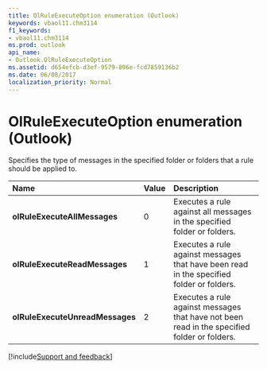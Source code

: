 ```yaml
---
title: OlRuleExecuteOption enumeration (Outlook)
keywords: vbaol11.chm3114
f1_keywords:
- vbaol11.chm3114
ms.prod: outlook
api_name:
- Outlook.OlRuleExecuteOption
ms.assetid: d654efcb-d3ef-9579-896e-fcd7859136b2
ms.date: 06/08/2017
localization_priority: Normal
---
```



# OlRuleExecuteOption enumeration (Outlook)

Specifies the type of messages in the specified folder or folders that a rule should be applied to.



|Name|Value|Description|
|:-----|:-----|:-----|
| **olRuleExecuteAllMessages**|0|Executes a rule against all messages in the specified folder or folders.|
| **olRuleExecuteReadMessages**|1|Executes a rule against messages that have been read in the specified folder or folders.|
| **olRuleExecuteUnreadMessages**|2|Executes a rule against messages that have not been read in the specified folder or folders.|

[!include[Support and feedback](~/includes/feedback-boilerplate.md)]